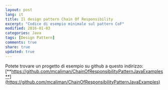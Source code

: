 ```yaml
---
layout: post
lang: it
title: Il design pattern Chain Of Responsibility
excerpt: "Codice di esempio minimale sul pattern CoF"
modified: 2016-01-03
categories: Java
tags: [Design Pattern]
comments: true
share: true
updated: true
---
```



Potete trovare un progetto di esempio su github a questo indirizzo:
[**https://github.com/mcaliman/ChainOfResponsibilityPatternJavaExamples**](https://github.com/mcaliman/ChainOfResponsibilityPatternJavaExamples)

